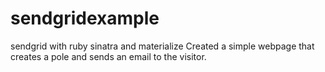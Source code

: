 # sendgridexample
sendgrid with ruby sinatra and materialize
Created a simple webpage that creates a pole and sends an email to the visitor.
